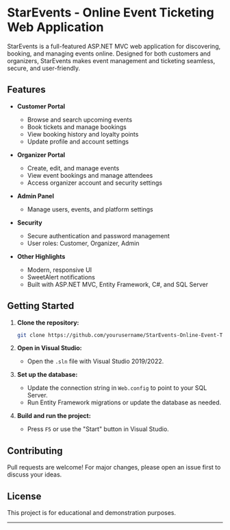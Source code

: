 # StarEvents - Online Event Ticketing Web Application

StarEvents is a full-featured ASP.NET MVC web application for discovering, booking, and managing events online. Designed for both customers and organizers, StarEvents makes event management and ticketing seamless, secure, and user-friendly.

## Features

- **Customer Portal**
  - Browse and search upcoming events
  - Book tickets and manage bookings
  - View booking history and loyalty points
  - Update profile and account settings

- **Organizer Portal**
  - Create, edit, and manage events
  - View event bookings and manage attendees
  - Access organizer account and security settings

- **Admin Panel**
  - Manage users, events, and platform settings

- **Security**
  - Secure authentication and password management
  - User roles: Customer, Organizer, Admin

- **Other Highlights**
  - Modern, responsive UI
  - SweetAlert notifications
  - Built with ASP.NET MVC, Entity Framework, C#, and SQL Server

## Getting Started

1. **Clone the repository:**
   ```bash
   git clone https://github.com/yourusername/StarEvents-Online-Event-Ticketing-Web-Application.git
   ```

2. **Open in Visual Studio:**
   - Open the `.sln` file with Visual Studio 2019/2022.

3. **Set up the database:**
   - Update the connection string in `Web.config` to point to your SQL Server.
   - Run Entity Framework migrations or update the database as needed.

4. **Build and run the project:**
   - Press `F5` or use the "Start" button in Visual Studio.

## Contributing

Pull requests are welcome! For major changes, please open an issue first to discuss your ideas.

## License

This project is for educational and demonstration purposes.

---
